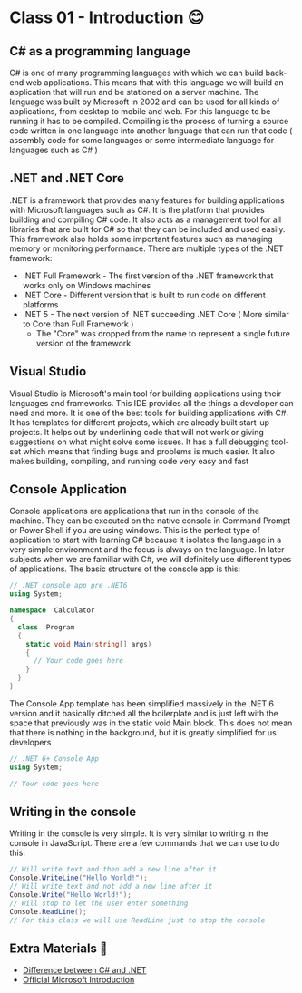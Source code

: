 # Class 01 - Introduction 😊

## C# as a programming language

C# is one of many programming languages with which we can build back-end web applications. This means that with this language we will build an application that will run and be stationed on a server machine. The language was built by Microsoft in 2002 and can be used for all kinds of applications, from desktop to mobile and web. For this language to be running it has to be compiled. Compiling is the process of turning a source code written in one language into another language that can run that code ( assembly code for some languages or some intermediate language for languages such as C# )

## .NET and .NET Core

.NET is a framework that provides many features for building applications with Microsoft languages such as C#. It is the platform that provides building and compiling C# code. It also acts as a management tool for all libraries that are built for C# so that they can be included and used easily. This framework also holds some important features such as managing memory or monitoring performance. There are multiple types of the .NET framework:

* .NET Full Framework - The first version of the .NET framework that works only on Windows machines
* .NET Core - Different version that is built to run code on different platforms
* .NET 5 - The next version of .NET succeeding .NET Core ( More similar to Core than Full Framework )
  * The "Core" was dropped from the name to represent a single future version of the framework

## Visual Studio

Visual Studio is Microsoft's main tool for building applications using their languages and frameworks. This IDE provides all the things a developer can need and more. It is one of the best tools for building applications with C#. It has templates for different projects, which are already built start-up projects. It helps out by underlining code that will not work or giving suggestions on what might solve some issues. It has a full debugging tool-set which means that finding bugs and problems is much easier. It also makes building, compiling, and running code very easy and fast

## Console Application

Console applications are applications that run in the console of the machine. They can be executed on the native console in Command Prompt or Power Shell if you are using windows. This is the perfect type of application to start with learning C# because it isolates the language in a very simple environment and the focus is always on the language. In later subjects when we are familiar with C#, we will definitely use different types of applications. The basic structure of the console app is this:

```csharp
// .NET console app pre .NET6
using System; 

namespace  Calculator 
{ 
  class  Program 
  { 
    static void Main(string[] args) 
    { 
      // Your code goes here
    } 
  } 
}
```

The Console App template has been simplified massively in the .NET 6 version and it basically ditched all the boilerplate and is just left with the space that previously was in the static void Main block. This does not mean that there is nothing in the background, but it is greatly simplified for us developers

```csharp
// .NET 6+ Console App
using System; 

// Your code goes here
```

## Writing in the console

Writing in the console is very simple. It is very similar to writing in the console in JavaScript. There are a few commands that we can use to do this:

```csharp
// Will write text and then add a new line after it
Console.WriteLine("Hello World!");
// Will write text and not add a new line after it
Console.Write("Hello World!");
// Will stop to let the user enter something
Console.ReadLine();
// For this class we will use ReadLine just to stop the console
```

## Extra Materials 📘

* [Difference between C# and .NET](https://www.educba.com/c-sharp-vs-net/)
* [Official Microsoft Introduction](https://docs.microsoft.com/en-us/dotnet/csharp/tutorials/intro-to-csharp/)